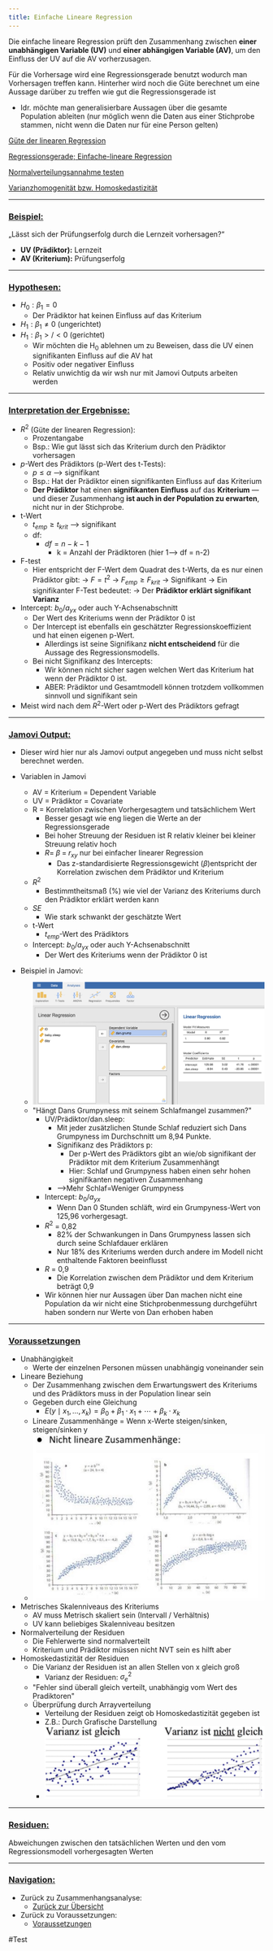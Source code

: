 ```yaml
---
title: Einfache Lineare Regression
---
```


Die einfache lineare Regression prüft den Zusammenhang zwischen **einer unabhängigen Variable (UV)** und **einer abhängigen Variable (AV)**, um den Einfluss der UV auf die AV vorherzusagen.

Für die Vorhersage wird eine Regressionsgerade benutzt wodurch man Vorhersagen treffen kann. Hinterher wird noch die Güte berechnet um eine Aussage darüber zu treffen wie gut die Regressionsgerade ist

* Idr. möchte man generalisierbare Aussagen über die gesamte Population ableiten (nur möglich wenn die Daten aus einer Stichprobe stammen, nicht wenn die Daten nur für eine Person gelten)

[Güte der linearen Regression](/guete-der-linearen-regression)

[Regressionsgerade; Einfache-lineare Regression](/regressionsgerade-einfache-lineare-regression)

[Normalverteilungsannahme testen](/Voraussetzungstests/normalverteilungsannahme-testen)

[Varianzhomogenität bzw. Homoskedastizität](/Voraussetzungstests/varianzhomogenitaet-bzw-homoskedastizitaet)

---

### <u>Beispiel:</u>

„Lässt sich der Prüfungserfolg durch die Lernzeit vorhersagen?“

* **UV (Prädiktor):** Lernzeit
* **AV (Kriterium):** Prüfungserfolg

---

### <u>Hypothesen:</u>

* $H_0:\beta_1 =0$
  * Der Prädiktor hat keinen Einfluss auf das Kriterium
* $H_1: \beta_1 \neq 0$  (ungerichtet)
* $H_1: \beta_1 >/< 0$  (gerichtet)
  * Wir möchten die H<sub>0</sub> ablehnen um zu Beweisen, dass die UV einen signifikanten Einfluss auf die AV hat
  * Positiv oder negativer Einfluss
  * Relativ unwichtig da wir wsh nur mit Jamovi Outputs arbeiten werden

---

### <u>Interpretation der Ergebnisse:</u>

* $R^2$ (Güte der linearen Regression):
  * Prozentangabe
  * Bsp.: Wie gut lässt sich das Kriterium durch den Prädiktor vorhersagen
* $p$-Wert des Prädiktors (p-Wert des t-Tests):
  * $p\le \alpha$ --> signifikant
  * Bsp.: Hat der Prädiktor einen signifikanten Einfluss auf das Kriterium
  * **Der Prädiktor** hat einen **signifikanten Einfluss** auf das **Kriterium** — und dieser Zusammenhang **ist auch in der Population zu erwarten**, nicht nur in der Stichprobe.
* t-Wert
  * $t_{emp} \ge t_{krit}$ --> signifikant
  * df:
    * $df = n - k - 1$
      * k =  Anzahl der Prädiktoren (hier 1--> df = n-2)
* F-test
  * Hier entspricht der F-Wert dem Quadrat des t-Werts, da es nur einen Prädiktor gibt:
    → $F = t^2$
    → $F_{emp} \ge F_{krit}$
    → Signifikant
    → Ein signifikanter F-Test bedeutet:
    → Der **Prädiktor erklärt signifikant Varianz**
* Intercept: $b_0 /a_{yx}$ oder auch Y-Achsenabschnitt
  * Der Wert des Kriteriums wenn der Prädiktor 0 ist
  * Der Intercept ist ebenfalls ein geschätzter Regressionskoeffizient und hat einen eigenen p-Wert.
    * Allerdings ist seine Signifikanz **nicht entscheidend** für die Aussage des Regressionsmodells.
  * Bei nicht Signifikanz des Intercepts:
    * Wir können nicht sicher sagen welchen Wert das Kriterium hat wenn der Prädiktor 0 ist.
    * ABER: Prädiktor und Gesamtmodell können trotzdem vollkommen sinnvoll und signifikant sein
* Meist wird nach dem $R^2$-Wert oder p-Wert des Prädiktors gefragt

---

### <u>Jamovi Output:</u>

* Dieser wird hier nur als Jamovi output angegeben und muss nicht selbst berechnet werden.

* Variablen in Jamovi
  
  * AV = Kriterium = Dependent Variable
  * UV = Prädiktor = Covariate
  * R = Korrelation zwischen Vorhergesagtem und tatsächlichem Wert
    * Besser gesagt wie eng liegen die Werte an der Regressionsgerade
    * Bei hoher Streuung der Residuen ist R relativ kleiner bei kleiner Streuung relativ hoch
    * $R = \; \beta \; = \; r_{xy}$  nur bei einfacher linearer Regression
      * Das z-standardisierte Regressionsgewicht ($\beta$)entspricht der Korrelation zwischen dem Prädiktor und Kriterium
  * $R^2$
    * Bestimmtheitsmaß (%) wie viel der Varianz des Kriteriums durch den Prädiktor erklärt werden kann
  * $SE$
    * Wie stark schwankt der geschätzte Wert
  * t-Wert
    * $t_{emp}$-Wert des Prädiktors
  * Intercept: $b_0 /a_{yx}$ oder auch Y-Achsenabschnitt
    * Der Wert des Kriteriums wenn der Prädiktor 0 ist
* Beispiel in Jamovi:
  
  * ![375x198](/assets/tabelle_jamovi_elr.png)
  * "Hängt Dans Grumpyness mit seinem Schlafmangel zusammen?"
    * UV/Prädiktor/dan.sleep:
      * Mit jeder zusätzlichen Stunde Schlaf reduziert sich Dans Grumpyness im Durchschnitt um 8,94 Punkte.
      * Signifikanz des Prädiktors p:
        * Der p-Wert des Prädiktors gibt an wie/ob signifikant der Prädiktor mit dem Kriterium Zusammenhängt
        * Hier: Schlaf und Grumpyness haben einen sehr hohen signifikanten negativen Zusammenhang
      * -->Mehr Schlaf=Weniger Grumpyness
    * Intercept: $b_0 /a_{yx}$
      * Wenn Dan 0 Stunden schläft, wird ein Grumpyness-Wert von 125,96 vorhergesagt.
    * $R^2$ = 0,82
      * 82% der Schwankungen in Dans Grumpyness lassen sich durch seine Schlafdauer erklären
      * Nur 18% des Kriteriums werden durch andere im Modell nicht enthaltende Faktoren beeinflusst
    * $R$ = 0,9
      * Die Korrelation zwischen dem Prädiktor und dem Kriterium beträgt 0,9
    * Wir können hier nur Aussagen über Dan machen nicht eine Population da wir nicht eine Stichprobenmessung durchgeführt haben sondern nur Werte von Dan erhoben haben

---

### <u>Voraussetzungen</u>

* Unabhängigkeit
  * Werte der einzelnen Personen müssen unabhängig voneinander sein
* Lineare Beziehung
  * Der Zusammenhang zwischen dem Erwartungswert des Kriteriums und des Prädiktors muss in der Population linear sein
  * Gegeben durch eine Gleichung
    * $E(y \mid x_1, \ldots, x_k) = \beta_0 + \beta_1 \cdot x_1 + \cdots + \beta_k \cdot x_k$
  * Lineare Zusammenhänge = Wenn x-Werte steigen/sinken, steigen/sinken y
  * ![277x199](/assets/nlz.png)
* Metrisches Skalenniveaus des Kriteriums
  * AV muss Metrisch skaliert sein (Intervall / Verhältnis)
  * UV kann beliebiges Skalenniveau besitzen
* Normalverteilung der Residuen
  * Die Fehlerwerte sind normalverteilt
  * Kriterium und Prädiktor müssen nicht NVT sein es hilft aber
* Homoskedastizität der Residuen
  * Die Varianz der Residuen ist an allen Stellen von x gleich groß
    * Varianz der Residuen: $\sigma^2_{e}$
  * "Fehler sind überall gleich verteilt, unabhängig vom Wert des Pradiktoren"
  * Überprüfung durch Arrayverteilung
    * Verteilung der Residuen zeigt ob Homoskedastizität gegeben ist
    * Z.B.: Durch Grafische Darstellung
    * ![254x84](/assets/arrayverteilung.png)

---

### <u>Residuen:</u>

Abweichungen zwischen den tatsächlichen Werten und den vom Regressionsmodell vorhergesagten Werten

---

### <u>Navigation:</u>

* Zurück zu Zusammenhangsanalyse:
  * [Zurück zur Übersicht](/lineare-regression)
* Zurück zu Voraussetzungen:
  * [Voraussetzungen](/anzahl-der-praediktoren)

\#Test
